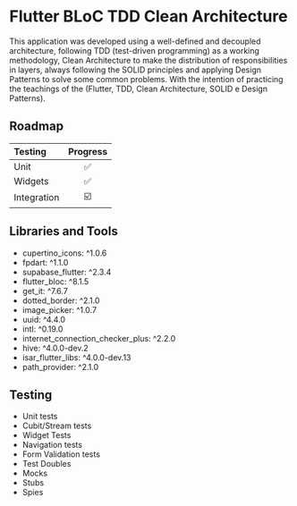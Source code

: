 # Flutter BLoC TDD Clean Architecture

This application was developed using a well-defined and decoupled architecture, following TDD (test-driven programming) as a working methodology, Clean Architecture to make the distribution of responsibilities in layers, always following the SOLID principles and applying Design Patterns to solve some common problems. With the intention of practicing the teachings of the (Flutter, TDD, Clean Architecture, SOLID e Design Patterns).

## Roadmap

| Testing      | Progress |
| :--------- | :-------: |
| Unit       |    ✅     |
| Widgets    |    ✅     |
| Integration |   ☑️      |


## Libraries and Tools

  - cupertino_icons: ^1.0.6
  - fpdart: ^1.1.0
  - supabase_flutter: ^2.3.4
  - flutter_bloc: ^8.1.5
  - get_it: ^7.6.7
  - dotted_border: ^2.1.0
  - image_picker: ^1.0.7
  - uuid: ^4.4.0
  - intl: ^0.19.0
  - internet_connection_checker_plus: ^2.2.0
  - hive: ^4.0.0-dev.2
  - isar_flutter_libs: ^4.0.0-dev.13
  - path_provider: ^2.1.0
## Testing

- Unit tests
- Cubit/Stream tests
- Widget Tests
- Navigation tests
- Form Validation tests
- Test Doubles
- Mocks
- Stubs
- Spies
